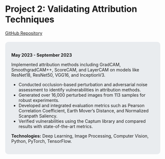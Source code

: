 # Project 2: Validating Attribution Techniques

[GitHub Repository](https://github.com/shardulkulkarni14/Validating-Attribution-Techniques)

<!-- Uncomment the following line to include the project image -->
<!-- ![Project Image](../assets/images/project2.jpg) -->

<div style="background-color: #e9ecef; padding: 20px; border-radius: 10px; margin-top: 20px;">
  <p><strong>May 2023 - September 2023</strong></p>
  <p>Implemented attribution methods including GradCAM, SmoothgradCAM++, ScoreCAM, and LayerCAM on models like ResNet18, ResNet50, VGG16, and InceptionV3.</p>
  <ul>
    <li>Conducted occlusion-based perturbation and adversarial noise assessment to identify vulnerabilities in attribution methods.</li>
    <li>Generated over 16,000 perturbed images from 113 samples for robust experiments.</li>
    <li>Developed and integrated evaluation metrics such as Pearson Correlation Coefficient, Earth Mover’s Distance, and Normalized Scanpath Saliency.</li>
    <li>Verified vulnerabilities using the Captum library and compared results with state-of-the-art metrics.</li>
  </ul>
  <p><strong>Technologies:</strong> Deep Learning, Image Processing, Computer Vision, Python, PyTorch, TensorFlow.</p>
</div>
